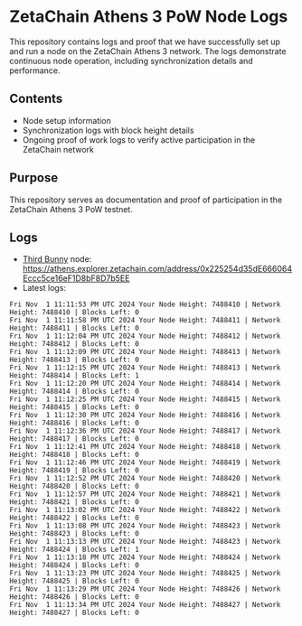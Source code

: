 # ZetaChain Athens 3 PoW Node Logs
This repository contains logs and proof that we have successfully set up and run a node on the ZetaChain Athens 3 network. The logs demonstrate continuous node operation, including synchronization details and performance.

## Contents
- Node setup information
- Synchronization logs with block height details
- Ongoing proof of work logs to verify active participation in the ZetaChain network

## Purpose
This repository serves as documentation and proof of participation in the ZetaChain Athens 3 PoW testnet.

## Logs

- [Third Bunny](https://thirdbunny.xyz/) node: https://athens.explorer.zetachain.com/address/0x225254d35dE666064Eccc5ce16eF1D8bF8D7b5EE
- Latest logs:
```
Fri Nov  1 11:11:53 PM UTC 2024 Your Node Height: 7488410 | Network Height: 7488410 | Blocks Left: 0
Fri Nov  1 11:11:58 PM UTC 2024 Your Node Height: 7488411 | Network Height: 7488411 | Blocks Left: 0
Fri Nov  1 11:12:04 PM UTC 2024 Your Node Height: 7488412 | Network Height: 7488412 | Blocks Left: 0
Fri Nov  1 11:12:09 PM UTC 2024 Your Node Height: 7488413 | Network Height: 7488413 | Blocks Left: 0
Fri Nov  1 11:12:15 PM UTC 2024 Your Node Height: 7488413 | Network Height: 7488414 | Blocks Left: 1
Fri Nov  1 11:12:20 PM UTC 2024 Your Node Height: 7488414 | Network Height: 7488414 | Blocks Left: 0
Fri Nov  1 11:12:25 PM UTC 2024 Your Node Height: 7488415 | Network Height: 7488415 | Blocks Left: 0
Fri Nov  1 11:12:30 PM UTC 2024 Your Node Height: 7488416 | Network Height: 7488416 | Blocks Left: 0
Fri Nov  1 11:12:36 PM UTC 2024 Your Node Height: 7488417 | Network Height: 7488417 | Blocks Left: 0
Fri Nov  1 11:12:41 PM UTC 2024 Your Node Height: 7488418 | Network Height: 7488418 | Blocks Left: 0
Fri Nov  1 11:12:46 PM UTC 2024 Your Node Height: 7488419 | Network Height: 7488419 | Blocks Left: 0
Fri Nov  1 11:12:52 PM UTC 2024 Your Node Height: 7488420 | Network Height: 7488420 | Blocks Left: 0
Fri Nov  1 11:12:57 PM UTC 2024 Your Node Height: 7488421 | Network Height: 7488421 | Blocks Left: 0
Fri Nov  1 11:13:02 PM UTC 2024 Your Node Height: 7488422 | Network Height: 7488422 | Blocks Left: 0
Fri Nov  1 11:13:08 PM UTC 2024 Your Node Height: 7488423 | Network Height: 7488423 | Blocks Left: 0
Fri Nov  1 11:13:13 PM UTC 2024 Your Node Height: 7488423 | Network Height: 7488424 | Blocks Left: 1
Fri Nov  1 11:13:18 PM UTC 2024 Your Node Height: 7488424 | Network Height: 7488424 | Blocks Left: 0
Fri Nov  1 11:13:23 PM UTC 2024 Your Node Height: 7488425 | Network Height: 7488425 | Blocks Left: 0
Fri Nov  1 11:13:29 PM UTC 2024 Your Node Height: 7488426 | Network Height: 7488426 | Blocks Left: 0
Fri Nov  1 11:13:34 PM UTC 2024 Your Node Height: 7488427 | Network Height: 7488427 | Blocks Left: 0
```

